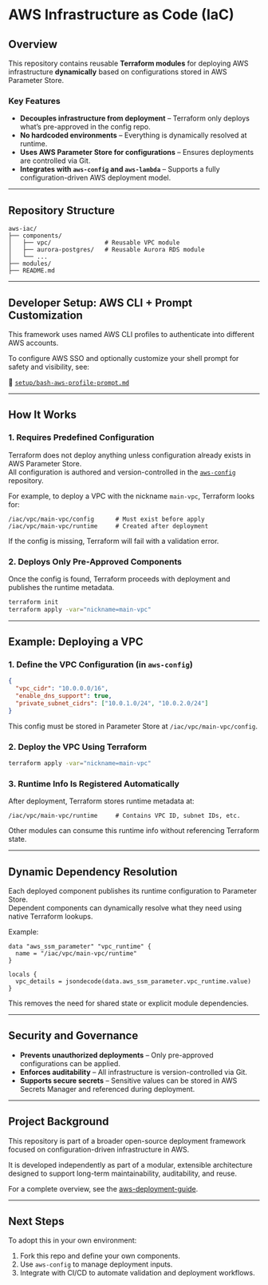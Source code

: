 # AWS Infrastructure as Code (IaC)

## Overview

This repository contains reusable **Terraform modules** for deploying AWS infrastructure **dynamically** based on configurations stored in AWS Parameter Store.

### Key Features

- **Decouples infrastructure from deployment** – Terraform only deploys what’s pre-approved in the config repo.
- **No hardcoded environments** – Everything is dynamically resolved at runtime.
- **Uses AWS Parameter Store for configurations** – Ensures deployments are controlled via Git.
- **Integrates with `aws-config` and `aws-lambda`** – Supports a fully configuration-driven AWS deployment model.

---

## Repository Structure

```
aws-iac/
├── components/
│   ├── vpc/               # Reusable VPC module
│   ├── aurora-postgres/   # Reusable Aurora RDS module
│   └── ...
├── modules/
├── README.md
```

---

## Developer Setup: AWS CLI + Prompt Customization

This framework uses named AWS CLI profiles to authenticate into different AWS accounts.

To configure AWS SSO and optionally customize your shell prompt for safety and visibility, see:

📄 [`setup/bash-aws-profile-prompt.md`](https://github.com/tstrall/aws-deployment-guide/blob/main/setup/bash-aws-profile-prompt.md)

---

## How It Works

### 1. Requires Predefined Configuration

Terraform does not deploy anything unless configuration already exists in AWS Parameter Store.  
All configuration is authored and version-controlled in the [`aws-config`](https://github.com/tstrall/aws-config) repository.

For example, to deploy a VPC with the nickname `main-vpc`, Terraform looks for:

```
/iac/vpc/main-vpc/config      # Must exist before apply
/iac/vpc/main-vpc/runtime     # Created after deployment
```

If the config is missing, Terraform will fail with a validation error.

### 2. Deploys Only Pre-Approved Components

Once the config is found, Terraform proceeds with deployment and publishes the runtime metadata.

```bash
terraform init
terraform apply -var="nickname=main-vpc"
```

---

## Example: Deploying a VPC

### 1. Define the VPC Configuration (in `aws-config`)

```json
{
  "vpc_cidr": "10.0.0.0/16",
  "enable_dns_support": true,
  "private_subnet_cidrs": ["10.0.1.0/24", "10.0.2.0/24"]
}
```

This config must be stored in Parameter Store at `/iac/vpc/main-vpc/config`.

### 2. Deploy the VPC Using Terraform

```bash
terraform apply -var="nickname=main-vpc"
```

### 3. Runtime Info Is Registered Automatically

After deployment, Terraform stores runtime metadata at:

```
/iac/vpc/main-vpc/runtime     # Contains VPC ID, subnet IDs, etc.
```

Other modules can consume this runtime info without referencing Terraform state.

---

## Dynamic Dependency Resolution

Each deployed component publishes its runtime configuration to Parameter Store.  
Dependent components can dynamically resolve what they need using native Terraform lookups.

Example:

```hcl
data "aws_ssm_parameter" "vpc_runtime" {
  name = "/iac/vpc/main-vpc/runtime"
}

locals {
  vpc_details = jsondecode(data.aws_ssm_parameter.vpc_runtime.value)
}
```

This removes the need for shared state or explicit module dependencies.

---

## Security and Governance

- **Prevents unauthorized deployments** – Only pre-approved configurations can be applied.
- **Enforces auditability** – All infrastructure is version-controlled via Git.
- **Supports secure secrets** – Sensitive values can be stored in AWS Secrets Manager and referenced during deployment.

---

## Project Background

This repository is part of a broader open-source deployment framework focused on configuration-driven infrastructure in AWS.

It is developed independently as part of a modular, extensible architecture designed to support long-term maintainability, auditability, and reuse.

For a complete overview, see the [aws-deployment-guide](https://github.com/tstrall/aws-deployment-guide).

---

## Next Steps

To adopt this in your own environment:

1. Fork this repo and define your own components.
2. Use `aws-config` to manage deployment inputs.
3. Integrate with CI/CD to automate validation and deployment workflows.

